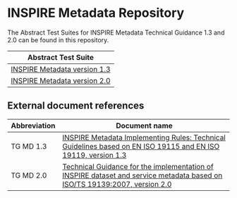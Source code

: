 # INSPIRE Metadata Repository

The Abstract Test Suites for INSPIRE Metadata Technical Guidance 1.3 and 2.0 can be found in this repository.

| Abstract Test Suite |
| ----------------- |
|[INSPIRE Metadata version 1.3](https://github.com/inspire-eu-validation/metadata/tree/1.3/README.md)|
|[INSPIRE Metadata version 2.0](https://github.com/inspire-eu-validation/metadata/tree/2.0/README.md)|

## External document references


| Abbreviation | Document name                       |
| ------------ | ----------------------------------- |
| TG MD 1.3<a name="ref_TG_MD_1_3"></a> | [INSPIRE Metadata Implementing Rules: Technical Guidelines based on EN ISO 19115 and EN ISO 19119, version 1.3](http://inspire.jrc.ec.europa.eu/documents/Metadata/MD_IR_and_ISO_20131029.pdf)
| TG MD 2.0<a name="ref_TG_MD_2_0"></a> | [Technical Guidance for the implementation of INSPIRE dataset and service metadata based on ISO/TS 19139:2007, version 2.0](https://inspire-mif.github.io/technical-guidelines/metadata/metadata-iso19139/metadata-iso19139.pdf)
